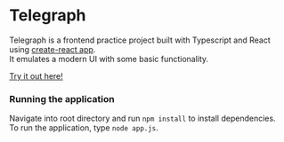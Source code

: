# Telegraph

Telegraph is a frontend practice project built with Typescript and React using [create-react app](https://create-react-app.dev/).<br>
It emulates a modern UI with some basic functionality.

[Try it out here!](https://silly-buttercream-202326.netlify.app/)

### Running the application

Navigate into root directory and run ```npm install``` to install dependencies.<br>
To run the application, type ```node app.js```.<br>
